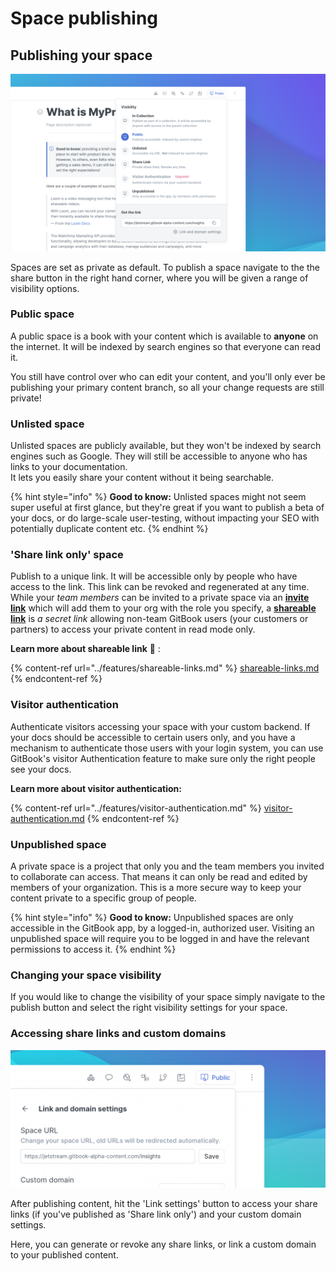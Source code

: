 # Space publishing

## Publishing your space

![](../.gitbook/assets/Publish.png)

Spaces are set as private as default. To publish a space navigate to the the share button in the right hand corner, where you will be given a range of visibility options.

### Public space

A public space is a book with your content which is available to **anyone** on the internet. It will be indexed by search engines so that everyone can read it.

You still have control over who can edit your content, and you'll only ever be publishing your primary content branch, so all your change requests are still private!

### Unlisted space

Unlisted spaces are publicly available, but they won't be indexed by search engines such as Google. They will still be accessible to anyone who has links to your documentation.\
It lets you easily share your content without it being searchable.

{% hint style="info" %}
**Good to know:** Unlisted spaces might not seem super useful at first glance, but they're great if you want to publish a beta of your docs, or do large-scale user-testing, without impacting your SEO with potentially duplicate content etc.
{% endhint %}

### 'Share link only' space

Publish to a unique link. It will be accessible only by people who have access to the link. This link can be revoked and regenerated at any time. While your _team members_ can be invited to a private space via an [**invite link**](../collaboration/team-management/#invite-members-to-your-organization) which will add them to your org with the role you specify, a [**shareable link**](../features/shareable-links.md) is _a secret link_ allowing non-team GitBook users (your customers or partners) to access your private content in read mode only.

**Learn more about shareable link** 🔗 :

{% content-ref url="../features/shareable-links.md" %}
[shareable-links.md](../features/shareable-links.md)
{% endcontent-ref %}

### Visitor authentication

Authenticate visitors accessing your space with your custom backend. If your docs should be accessible to certain users only, and you have a mechanism to authenticate those users with your login system, you can use GitBook's visitor Authentication feature to make sure only the right people see your docs.

**Learn more about visitor authentication:**

{% content-ref url="../features/visitor-authentication.md" %}
[visitor-authentication.md](../features/visitor-authentication.md)
{% endcontent-ref %}

### Unpublished space <a href="what-is-a-private-space" id="what-is-a-private-space"></a>

A private space is a project that only you and the team members you invited to collaborate can access. That means it can only be read and edited by members of your organization. This is a more secure way to keep your content private to a specific group of people.

{% hint style="info" %}
**Good to know:** Unpublished spaces are only accessible in the GitBook app, by a logged-in, authorized user. Visiting an unpublished space will require you to be logged in and have the relevant permissions to access it.
{% endhint %}

### Changing your space visibility <a href="setting-up-visibility" id="setting-up-visibility"></a>

If you would like to change the visibility of your space simply navigate to the publish button and select the right visibility settings for your space.

### Accessing share links and custom domains

![](<../.gitbook/assets/Link Settings (1).png>)

After publishing content, hit the 'Link settings' button to access your share links (if you've published as 'Share link only') and your custom domain settings.

Here, you can generate or revoke any share links, or link a custom domain to your published content.
